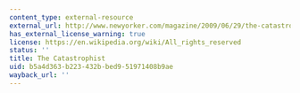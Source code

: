 ```yaml
---
content_type: external-resource
external_url: http://www.newyorker.com/magazine/2009/06/29/the-catastrophist
has_external_license_warning: true
license: https://en.wikipedia.org/wiki/All_rights_reserved
status: ''
title: The Catastrophist
uid: b5a4d363-b223-432b-bed9-51971408b9ae
wayback_url: ''
---
```

